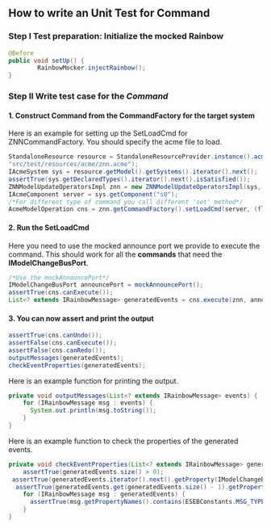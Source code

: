 ## How to write an Unit Test for Command

### Step I Test preparation: Initialize the mocked Rainbow

```java
@Before
public void setUp() {
		RainbowMocker.injectRainbow();
}
```

### Step II Write test case for the ***Command***

#### 1. Construct Command from the CommandFactory for the target system

Here is an example for setting up the SetLoadCmd for ZNNCommandFactory. You should specify the acme file to load.

```java
StandaloneResource resource = StandaloneResourceProvider.instance().acmeResourceForString(
"src/test/resources/acme/znn.acme");
IAcmeSystem sys = resource.getModel().getSystems().iterator().next();
assertTrue(sys.getDeclaredTypes().iterator().next().isSatisfied());
ZNNModelUpdateOperatorsImpl znn = new ZNNModelUpdateOperatorsImpl(sys, "src/test/resources/acme/znn.acme");
IAcmeComponent server = sys.getComponent("s0");
/*For different type of command you call different 'set' method*/
AcmeModelOperation cns = znn.getCommandFactory().setLoadCmd(server, (float) 0.32);

```

#### 2. Run the SetLoadCmd

Here you need to use the mocked announce port we provide to execute the command. This should work for all the **commands** that need the **IModelChangeBusPort**. 

```java
/*Use the mockAnnouncePort*/
IModelChangeBusPort announcePort = mockAnnouncePort();
assertTrue(cns.canExecute());
List<? extends IRainbowMessage> generatedEvents = cns.execute(znn, announcePort);
```

#### 3. You can now assert and print the output

```java
assertTrue(cns.canUndo());
assertFalse(cns.canExecute());
assertFalse(cns.canRedo());
outputMessages(generatedEvents);
checkEventProperties(generatedEvents);
```

Here is an example function for printing the output.

```java
private void outputMessages(List<? extends IRainbowMessage> events) {
    for (IRainbowMessage msg : events) {
      System.out.println(msg.toString());
    }
}
```

Here is an example function to check the properties of the generated events.

```java
private void checkEventProperties(List<? extends IRainbowMessage> generatedEvents) {
  	assertTrue(generatedEvents.size() > 0);
 assertTrue(generatedEvents.iterator().next().getProperty(IModelChangeBusPort.EVENT_TYPE_PROP).equals(CommandEventT.START_COMMAND.name()));
  assertTrue(generatedEvents.get(generatedEvents.size() - 1).getProperty(IModelChangeBusPort.EVENT_TYPE_PROP).equals(CommandEventT.FINISH_COMMAND.name()));
    for (IRainbowMessage msg : generatedEvents) {
      assertTrue(msg.getPropertyNames().contains(ESEBConstants.MSG_TYPE_KEY));
    }
}
```





 

 